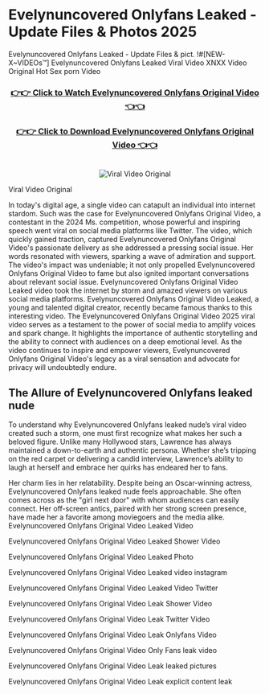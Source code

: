 # Evelynuncovered Onlyfans Leaked - Update Files & Photos 2025

Evelynuncovered Onlyfans Leaked - Update Files & pict. !#[NEW-X~VIDEOs™] Evelynuncovered Onlyfans Leaked Viral Video XNXX Video Original Hot Sex porn Video
<br>
<div align="center">
<h3><a href="https://links2leaks.com?utm_source=evelynuncovered&utm_medium=gitlong" rel="nofollow">👉👉 Click to Watch Evelynuncovered Onlyfans Original Video 👈👈</a></h3>
<h3><a href="https://links2leaks.com?utm_source=evelynuncovered&utm_medium=gitlong" rel="nofollow">👉👉 Click to Download Evelynuncovered Onlyfans Original Video 👈👈</a></h3>
<br>
<a href="https://links2leaks.com?utm_source=evelynuncovered&utm_medium=gitlong" rel="nofollow"><img src="https://i.ibb.co/Gkj2r4b/banner.png" alt="Viral Video Original" style="max-width: 100%; display: inline-block;" data-target="animated-image.originalImage"></a>
</div>

Viral Video Original

In today's digital age, a single video can catapult an individual into internet stardom. Such was the case for Evelynuncovered Onlyfans Original Video, a contestant in the 2024 Ms. competition, whose powerful and inspiring speech went viral on social media platforms like Twitter.
The video, which quickly gained traction, captured Evelynuncovered Onlyfans Original Video's passionate delivery as she addressed a pressing social issue. Her words resonated with viewers, sparking a wave of admiration and support. The video's impact was undeniable; it not only propelled Evelynuncovered Onlyfans Original Video to fame but also ignited important conversations about relevant social issue.
Evelynuncovered Onlyfans Original Video Leaked video took the internet by storm and amazed viewers on various social media platforms. Evelynuncovered Onlyfans Original Video Leaked, a young and talented digital creator, recently became famous thanks to this interesting video.
The Evelynuncovered Onlyfans Original Video 2025 viral video serves as a testament to the power of social media to amplify voices and spark change. It highlights the importance of authentic storytelling and the ability to connect with audiences on a deep emotional level. As the video continues to inspire and empower viewers, Evelynuncovered Onlyfans Original Video's legacy as a viral sensation and advocate for privacy will undoubtedly endure.

<h2>The Allure of Evelynuncovered Onlyfans leaked nude</h2>


To understand why Evelynuncovered Onlyfans leaked nude’s viral video created such a storm, one must first recognize what makes her such a beloved figure. Unlike many Hollywood stars, Lawrence has always maintained a down-to-earth and authentic persona. Whether she’s tripping on the red carpet or delivering a candid interview, Lawrence’s ability to laugh at herself and embrace her quirks has endeared her to fans.

Her charm lies in her relatability. Despite being an Oscar-winning actress, Evelynuncovered Onlyfans leaked nude feels approachable. She often comes across as the "girl next door" with whom audiences can easily connect. Her off-screen antics, paired with her strong screen presence, have made her a favorite among moviegoers and the media alike.
Evelynuncovered Onlyfans Original Video Leaked Video

Evelynuncovered Onlyfans Original Video Leaked Shower Video

Evelynuncovered Onlyfans Original Video Leaked Photo

Evelynuncovered Onlyfans Original Video Leaked video instagram

Evelynuncovered Onlyfans Original Video Leaked Video Twitter

Evelynuncovered Onlyfans Original Video Leak Shower Video

Evelynuncovered Onlyfans Original Video Leak Twitter Video

Evelynuncovered Onlyfans Original Video Leak Onlyfans Video

Evelynuncovered Onlyfans Original Video Only Fans leak video

Evelynuncovered Onlyfans Original Video Leak leaked pictures

Evelynuncovered Onlyfans Original Video Leak explicit content leak